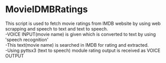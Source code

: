 # MovieIDMBRatings
This script is used to fetch movie ratings from IMDB website by using web scrapping and speech to text and text to speech.
<br>-VOICE INPUT(movie name) is given which is converted to text by using 'speech recognition'
<br>-This text(movie name) is searched in IMDB for rating and extracted.
<br>-Using pyttsx3 (text to speech) module rating output is received as VOICE OUTPUT
